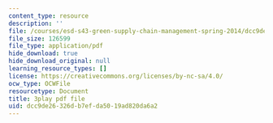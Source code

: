 ```yaml
---
content_type: resource
description: ''
file: /courses/esd-s43-green-supply-chain-management-spring-2014/dcc9de26326db7efda5019ad820da6a2_A0owfH3UERI.pdf
file_size: 126599
file_type: application/pdf
hide_download: true
hide_download_original: null
learning_resource_types: []
license: https://creativecommons.org/licenses/by-nc-sa/4.0/
ocw_type: OCWFile
resourcetype: Document
title: 3play pdf file
uid: dcc9de26-326d-b7ef-da50-19ad820da6a2
---
```

